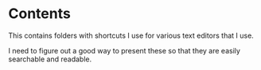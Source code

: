 # Contents
This contains folders with shortcuts I use for various text editors that I use.

I need to figure out a good way to present these so that they are easily searchable and readable.
